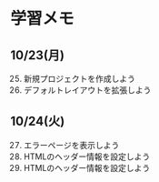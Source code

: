 # 学習メモ

## 10/23(月)
25. 新規プロジェクトを作成しよう
26. デフォルトレイアウトを拡張しよう

## 10/24(火)
27. エラーページを表示しよう
28. HTMLのヘッダー情報を設定しよう
29. HTMLのヘッダー情報を設定しよう